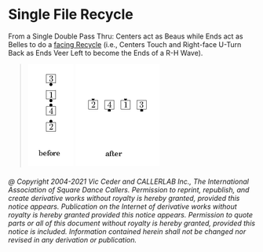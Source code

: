 
# Single File Recycle

From a Single Double Pass Thru:
Centers act as Beaus while Ends act as Belles to do a
[facing Recycle](../a2/recycle.md)
(i.e., Centers Touch and Right-face U-Turn Back
as Ends Veer Left to become the Ends of a
R-H Wave).

> 
> ![alt](single_file_recycle-1.png)
> ![alt](single_file_recycle-2.png)
> 
###### @ Copyright 2004-2021 Vic Ceder and CALLERLAB Inc., The International Association of Square Dance Callers. Permission to reprint, republish, and create derivative works without royalty is hereby granted, provided this notice appears. Publication on the Internet of derivative works without royalty is hereby granted provided this notice appears. Permission to quote parts or all of this document without royalty is hereby granted, provided this notice is included. Information contained herein shall not be changed nor revised in any derivation or publication.
